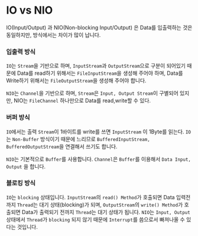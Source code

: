 # IO vs NIO

IO(Input/Output) 과 NIO(Non-blocking Input/Output) 은 Data를 입출력하는 것은 동일하지만, 방식에서는 차이가 많이 납니다.



### 입출력 방식

`IO`는 `Stream`을 기반으로 하며, `InputStream`과 `OutputStream`으로 구분이 되어있기 때문에 Data를 read하기 위해서는 `FileInputStream`을 생성해 주어야 하며,  Data를 Write하기 위해서는 `FileOutputStream`을 생성해 주어야 합니다. 

`NIO`는 `Channel`을 기반으로 하며, `Stream`은 `Input, Output Stream`이 구별되어 있지만, NIO는 `FileChannel` 하나만으로 Data를 read,write할 수  있다.



### 버퍼 방식

`IO`에서는 출력 `Stream`이 1바이트를 write를 쓰면 `InputStream` 이 1Byte를 읽는다. `IO`는 `Non-Buffer` 방식이기 때문에 느리므로 `BufferedInputStream, BufferedOutputStream`을 연결해서 쓰기도 합니다. 

`NIO`는 기본적으로 `Buffer`를 사용합니다. `Channel`은 `Buffer`를 이용해서 `Data Input, Output` 을 합니다.



### 블로킹 방식

`IO`는 `blocking` 상태입니다. `InputStream`의 `read() Method`가 호출되면 Data 입력전까지  `Thread`는 대기 상태(blocking)가 되며, `OutputStream`의 `write() Method`가 호출되면 Data가 출력되기 전까지 `Thread`는 대기 상태가 됩니다. `NIO`는 `Input, Output` 상태에서 `Thread`가 `blocking` 되지 않기 때문에 `Interrupt`를 씀으로서 빠져나올 수 있다는 것입니다.

